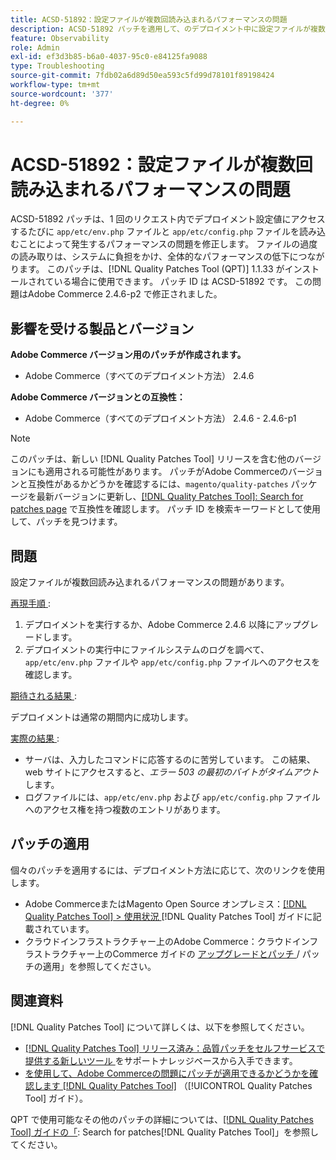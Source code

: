 ```yaml
---
title: ACSD-51892：設定ファイルが複数回読み込まれるパフォーマンスの問題
description: ACSD-51892 パッチを適用して、のデプロイメント中に設定ファイルが複数回読み込まれるAdobe Commerceのパフォーマンスの問題を修正してください。
feature: Observability
role: Admin
exl-id: ef3d3b85-b6a0-4037-95c0-e84125fa9088
type: Troubleshooting
source-git-commit: 7fdb02a6d89d50ea593c5fd99d78101f89198424
workflow-type: tm+mt
source-wordcount: '377'
ht-degree: 0%

---
```


# ACSD-51892：設定ファイルが複数回読み込まれるパフォーマンスの問題

ACSD-51892 パッチは、1 回のリクエスト内でデプロイメント設定値にアクセスするたびに `app/etc/env.php` ファイルと `app/etc/config.php` ファイルを読み込むことによって発生するパフォーマンスの問題を修正します。 ファイルの過度の読み取りは、システムに負担をかけ、全体的なパフォーマンスの低下につながります。 このパッチは、[!DNL Quality Patches Tool (QPT)] 1.1.33 がインストールされている場合に使用できます。 パッチ ID は ACSD-51892 です。 この問題はAdobe Commerce 2.4.6-p2 で修正されました。

## 影響を受ける製品とバージョン

**Adobe Commerce バージョン用のパッチが作成されます。**

* Adobe Commerce（すべてのデプロイメント方法） 2.4.6

**Adobe Commerce バージョンとの互換性：**

* Adobe Commerce（すべてのデプロイメント方法） 2.4.6 - 2.4.6-p1

>[!NOTE]
>
>このパッチは、新しい [!DNL Quality Patches Tool] リリースを含む他のバージョンにも適用される可能性があります。 パッチがAdobe Commerceのバージョンと互換性があるかどうかを確認するには、`magento/quality-patches` パッケージを最新バージョンに更新し、[[!DNL Quality Patches Tool]: Search for patches page](https://experienceleague.adobe.com/tools/commerce-quality-patches/index.html) で互換性を確認します。 パッチ ID を検索キーワードとして使用して、パッチを見つけます。

## 問題

設定ファイルが複数回読み込まれるパフォーマンスの問題があります。

<u> 再現手順 </u>:

1. デプロイメントを実行するか、Adobe Commerce 2.4.6 以降にアップグレードします。
1. デプロイメントの実行中にファイルシステムのログを調べて、`app/etc/env.php` ファイルや `app/etc/config.php` ファイルへのアクセスを確認します。

<u> 期待される結果 </u>:

デプロイメントは通常の期間内に成功します。

<u> 実際の結果 </u>:

* サーバは、入力したコマンドに応答するのに苦労しています。 この結果、web サイトにアクセスすると、*エラー 503 の最初のバイトがタイムアウト* します。
* ログファイルには、`app/etc/env.php` および `app/etc/config.php` ファイルへのアクセス権を持つ複数のエントリがあります。

## パッチの適用

個々のパッチを適用するには、デプロイメント方法に応じて、次のリンクを使用します。

* Adobe CommerceまたはMagento Open Source オンプレミス：[[!DNL Quality Patches Tool] > 使用状況 ](/help/tools/quality-patches-tool/usage.md)[!DNL Quality Patches Tool] ガイドに記載されています。
* クラウドインフラストラクチャー上のAdobe Commerce：クラウドインフラストラクチャー上のCommerce ガイドの [ アップグレードとパッチ ](https://experienceleague.adobe.com/docs/commerce-cloud-service/user-guide/develop/upgrade/apply-patches.html)/ パッチの適用」を参照してください。

## 関連資料

[!DNL Quality Patches Tool] について詳しくは、以下を参照してください。

* [[!DNL Quality Patches Tool]  リリース済み：品質パッチをセルフサービスで提供する新しいツール ](https://experienceleague.adobe.com/en/docs/commerce-operations/tools/quality-patches-tool/quality-patches-tool-to-self-serve-quality-patches) をサポートナレッジベースから入手できます。
* [ を使用して、Adobe Commerceの問題にパッチが適用できるかどうかを確認します  [!DNL Quality Patches Tool]](/help/tools/quality-patches-tool/patches-available-in-qpt/check-patch-for-magento-issue-with-magento-quality-patches.md) （[!UICONTROL Quality Patches Tool] ガイド）。


QPT で使用可能なその他のパッチの詳細については、[[!DNL Quality Patches Tool] ガイドの「](https://experienceleague.adobe.com/tools/commerce-quality-patches/index.html): Search for patches[!DNL Quality Patches Tool]」を参照してください。
